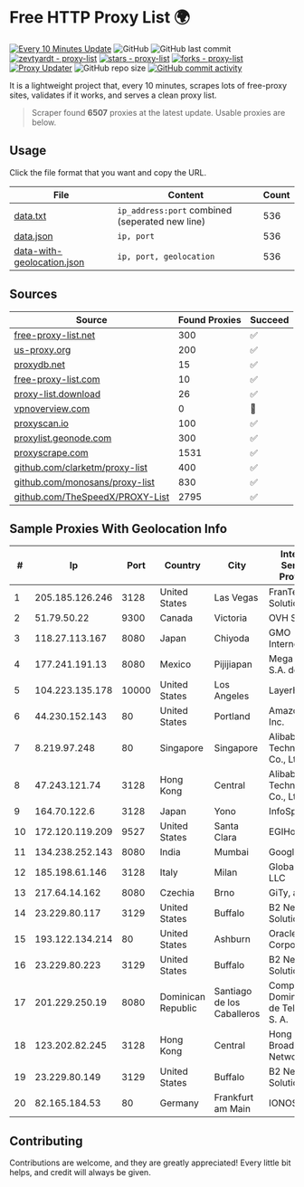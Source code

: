 
# Free HTTP Proxy List 🌍

[![Every 10 Minutes Update](https://github.com/mertguvencli/http-proxy-list/actions/workflows/main.yml/badge.svg?branch=main)](https://github.com/mertguvencli/http-proxy-list/actions/workflows/main.yml)
![GitHub](https://img.shields.io/github/license/mertguvencli/http-proxy-list)
![GitHub last commit](https://img.shields.io/github/last-commit/mertguvencli/http-proxy-list)
[![zevtyardt - proxy-list](https://img.shields.io/static/v1?label=zevtyardt&message=proxy-list&color=blue&logo=github)](https://github.com/zevtyardt/proxy-list "Go to GitHub repo")
[![stars - proxy-list](https://img.shields.io/github/stars/zevtyardt/proxy-list?style=social)](https://github.com/zevtyardt/proxy-list)
[![forks - proxy-list](https://img.shields.io/github/forks/zevtyardt/proxy-list?style=social)](https://github.com/zevtyardt/proxy-list)
[![Proxy Updater](https://github.com/zevtyardt/proxy-list/workflows/Proxy%20Updater/badge.svg)](https://github.com/zevtyardt/proxy-list/actions?query=workflow:"Proxy+Updater")
![GitHub repo size](https://img.shields.io/github/repo-size/zevtyardt/proxy-list)
[![GitHub commit activity](https://img.shields.io/github/commit-activity/m/zevtyardt/proxy-list?logo=commits)](https://github.com/zevtyardt/proxy-list/commits/main)

It is a lightweight project that, every 10 minutes, scrapes lots of free-proxy sites, validates if it works, and serves a clean proxy list.

> Scraper found **6507** proxies at the latest update. Usable proxies are below.

## Usage

Click the file format that you want and copy the URL.

|File|Content|Count|
|----|-------|-----|
|[data.txt](https://raw.githubusercontent.com/mertguvencli/http-proxy-list/main/proxy-list/data.txt)|`ip_address:port` combined (seperated new line)|536|
|[data.json](https://raw.githubusercontent.com/mertguvencli/http-proxy-list/main/proxy-list/data.json)|`ip, port`|536|
|[data-with-geolocation.json](https://raw.githubusercontent.com/mertguvencli/http-proxy-list/main/proxy-list/data-with-geolocation.json)|`ip, port, geolocation`|536|

## Sources

|Source|Found Proxies|Succeed|
|------|-------------|-------|
|[free-proxy-list.net](https://free-proxy-list.net)|300|✅|
|[us-proxy.org](https://www.us-proxy.org)|200|✅|
|[proxydb.net](http://proxydb.net)|15|✅|
|[free-proxy-list.com](https://free-proxy-list.com/?page=&port=&type%5B%5D=http&type%5B%5D=https&up_time=0&search=Search)|10|✅|
|[proxy-list.download](https://www.proxy-list.download/HTTP)|26|✅|
|[vpnoverview.com](https://vpnoverview.com/privacy/anonymous-browsing/free-proxy-servers)|0|🚫|
|[proxyscan.io](https://www.proxyscan.io)|100|✅|
|[proxylist.geonode.com](https://proxylist.geonode.com/api/proxy-list?limit=300&page=1&sort_by=lastChecked&sort_type=desc&protocols=http,https)|300|✅|
|[proxyscrape.com](https://api.proxyscrape.com/v2/?request=displayproxies&protocol=http&timeout=10000&country=all&ssl=all&anonymity=all)|1531|✅|
|[github.com/clarketm/proxy-list](https://raw.githubusercontent.com/clarketm/proxy-list/master/proxy-list-raw.txt)|400|✅|
|[github.com/monosans/proxy-list](https://raw.githubusercontent.com/monosans/proxy-list/main/proxies/http.txt)|830|✅|
|[github.com/TheSpeedX/PROXY-List](https://raw.githubusercontent.com/TheSpeedX/PROXY-List/master/http.txt)|2795|✅|


## Sample Proxies With Geolocation Info

|#|Ip|Port|Country|City|Internet Service Provider|
|-|--|----|-------|----|-------------------------|
|1|205.185.126.246|3128|United States|Las Vegas|FranTech Solutions|
|2|51.79.50.22|9300|Canada|Victoria|OVH SAS|
|3|118.27.113.167|8080|Japan|Chiyoda|GMO Internet, Inc.|
|4|177.241.191.13|8080|Mexico|Pijijiapan|Mega Cable, S.A. de C.V.|
|5|104.223.135.178|10000|United States|Los Angeles|LayerHost|
|6|44.230.152.143|80|United States|Portland|Amazon.com, Inc.|
|7|8.219.97.248|80|Singapore|Singapore|Alibaba (US) Technology Co., Ltd.|
|8|47.243.121.74|3128|Hong Kong|Central|Alibaba (US) Technology Co., Ltd.|
|9|164.70.122.6|3128|Japan|Yono|InfoSphere|
|10|172.120.119.209|9527|United States|Santa Clara|EGIHosting|
|11|134.238.252.143|8080|India|Mumbai|Google LLC|
|12|185.198.61.146|3128|Italy|Milan|Global Router LLC|
|13|217.64.14.162|8080|Czechia|Brno|GiTy, a.s.|
|14|23.229.80.117|3129|United States|Buffalo|B2 Net Solutions Inc.|
|15|193.122.134.214|80|United States|Ashburn|Oracle Corporation|
|16|23.229.80.223|3129|United States|Buffalo|B2 Net Solutions Inc.|
|17|201.229.250.19|8080|Dominican Republic|Santiago de los Caballeros|Compañía Dominicana de Teléfonos S. A.|
|18|123.202.82.245|3128|Hong Kong|Central|Hong Kong Broadband Network Ltd|
|19|23.229.80.149|3129|United States|Buffalo|B2 Net Solutions Inc.|
|20|82.165.184.53|80|Germany|Frankfurt am Main|IONOS SE|



## Contributing

Contributions are welcome, and they are greatly appreciated! Every
little bit helps, and credit will always be given.

